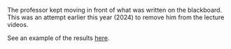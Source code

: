 The professor kept moving in front of what was written on the blackboard. This was an attempt earlier this year (2024) to remove him from the lecture videos.

See an example of the results [here](https://drive.google.com/file/d/1hhwB1jFLmBZpL2tODw_XHmXNCYswgAjr/view?usp=sharing).

